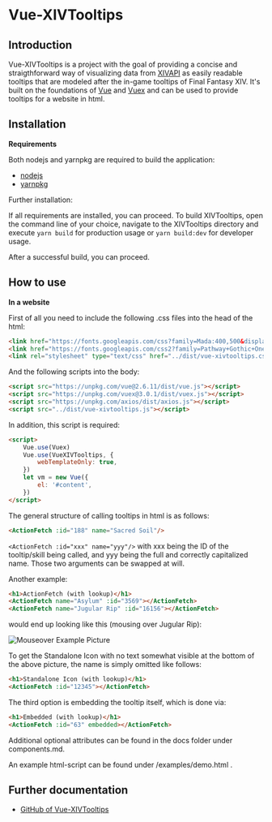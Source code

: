 # Vue-XIVTooltips

## Introduction

Vue-XIVTooltips is a project with the goal of providing a concise and straigthforward way of visualizing data from [XIVAPI](https://xivapi.com/) as easily readable tooltips that are modeled after the in-game tooltips of Final Fantasy XIV.
It's built on the foundations of [Vue](https://vuejs.org/) and [Vuex](https://vuex.vuejs.org/) and can be used to provide tooltips for a website in html.

## Installation
**Requirements**

Both nodejs and yarnpkg are required to build the application:
* [nodejs](https://nodejs.org/en/)
* [yarnpkg](https://yarnpkg.com/)

Further installation:

If all requirements are installed, you can proceed. To build XIVTooltips, open the command line of your choice, navigate to the XIVTooltips directory and execute `yarn build` for production usage or `yarn build:dev` for developer usage.

After a successful build, you can proceed.

## How to use

**In a website**

First of all you need to include the following .css files into the head of the html:

```html
<link href="https://fonts.googleapis.com/css?family=Mada:400,500&display=swap" rel="stylesheet">
<link href="https://fonts.googleapis.com/css2?family=Pathway+Gothic+One&display=swap" rel="stylesheet">
<link rel="stylesheet" type="text/css" href="../dist/vue-xivtooltips.css" />
```
And the following scripts into the body:

```html
<script src="https://unpkg.com/vue@2.6.11/dist/vue.js"></script>
<script src="https://unpkg.com/vuex@3.0.1/dist/vuex.js"></script>
<script src="https://unpkg.com/axios/dist/axios.js"></script>
<script src="../dist/vue-xivtooltips.js"></script>
```
In addition, this script is required:

```html
<script>
    Vue.use(Vuex)
    Vue.use(VueXIVTooltips, {
        webTemplateOnly: true,
    })
    let vm = new Vue({
        el: '#content',
    })
</script>
```

The general structure of calling tooltips in html is as follows:
```html
<ActionFetch :id="188" name="Sacred Soil"/>
```
`<ActionFetch :id="xxx" name="yyy"/>` with xxx being the ID of the tooltip/skill being called, and yyy being the full and correctly capitalized name. Those two arguments can be swapped at will.

Another example:
```html
<h1>ActionFetch (with lookup)</h1>
<ActionFetch name="Asylum" :id="3569"></ActionFetch>
<ActionFetch name="Jugular Rip" :id="16156"></ActionFetch>
```
would end up looking like this (mousing over Jugular Rip):

![Mouseover Example Picture](https://raw.githubusercontent.com/Nonowazu/vue-xivtooltips/master/example/preview.png)

To get the Standalone Icon with no text somewhat visible at the bottom of the above picture, the name is simply omitted like follows:
```html
<h1>Standalone Icon (with lookup)</h1>
<ActionFetch :id="12345"></ActionFetch>
```

The third option is embedding the tooltip itself, which is done via:

```html
<h1>Embedded (with lookup)</h1>
<ActionFetch :id="63" embedded></ActionFetch>
```

Additional optional attributes can be found in the docs folder under components.md.

An example html-script can be found under /examples/demo.html .

## Further documentation

* [GitHub of Vue-XIVTooltips](https://github.com/nonowazu/vue-xivtooltips)
